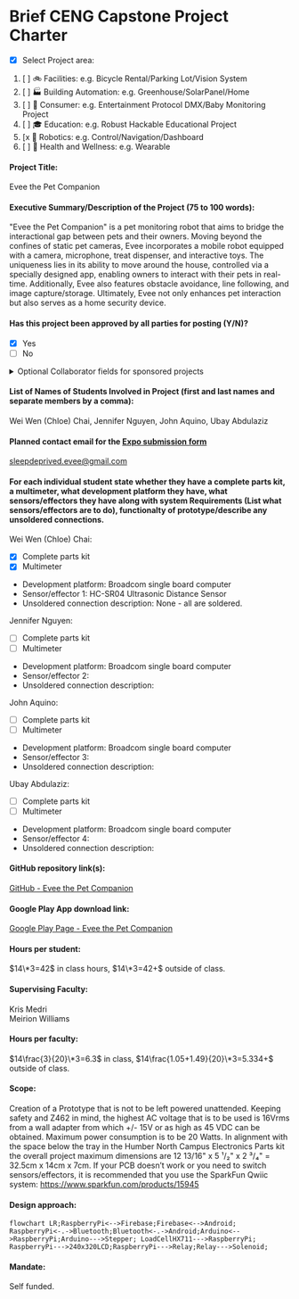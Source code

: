 # Brief CENG Capstone Project Charter
-  [x] Select Project area:
1. [ ] :bike: Facilities: e.g. Bicycle Rental/Parking Lot/Vision System
2. [ ] :factory: Building Automation: e.g. Greenhouse/SolarPanel/Home
3. [ ] :movie_camera: Consumer: e.g. Entertainment Protocol DMX/Baby Monitoring Project
4. [ ] :mortar_board: Education: e.g. Robust Hackable Educational Project
5. [x :robot: Robotics: e.g. Control/Navigation/Dashboard
6. [ ] :ski: Health and Wellness: e.g. Wearable
####  Project Title: 
Evee the Pet Companion

####  Executive Summary/Description of the Project (75 to 100 words): 
"Evee the Pet Companion" is a pet monitoring robot that aims to bridge the interactional gap between pets and their owners. Moving beyond the confines of static pet cameras, Evee incorporates a mobile robot equipped with a camera, microphone, treat dispenser, and interactive toys. The uniqueness lies in its ability to move around the house, controlled via a specially designed app, enabling owners to interact with their pets in real-time. Additionally, Evee also features obstacle avoidance, line following, and image capture/storage. Ultimately, Evee not only enhances pet interaction but also serves as a home security device.

####  Has this project been approved by all parties for posting (Y/N)?
-  [x] Yes
-  [ ] No
<details><summary>Optional Collaborator fields for sponsored projects</summary>

#### Sponsoring Industry and Personnel: 
#### Hours contributed: 
#### Number of full-time employees, year established, private or not-for-profit: 
#### Value of equipment or access to equipment provided: 
#### FAST contribution: 
</details>

####  List of Names of Students Involved in Project (first and last names and separate members by a comma):
Wei Wen (Chloe) Chai, Jennifer Nguyen, John Aquino, Ubay Abdulaziz

####  Planned contact email for the [Expo submission form](https://appliedtechnology.humber.ca/shows/past-shows/advanced-manufacturing-projects/advanced-manufacturing-student-submission-form.html)
sleepdeprived.evee@gmail.com

####  For each individual student state whether they have a complete parts kit, a multimeter, what development platform they have, what sensors/effectors they have along with system Requirements (List what sensors/effectors are to do), functionalty of prototype/describe any unsoldered connections.
Wei Wen (Chloe) Chai:
- [x] Complete parts kit
- [x] Multimeter
- Development platform: Broadcom single board computer
- Sensor/effector 1: HC-SR04 Ultrasonic Distance Sensor
- Unsoldered connection description: None - all are soldered.

Jennifer Nguyen:
- [ ] Complete parts kit
- [ ] Multimeter
- Development platform: Broadcom single board computer
- Sensor/effector 2:
- Unsoldered connection description:   

John Aquino:
- [ ] Complete parts kit
- [ ] Multimeter
- Development platform: Broadcom single board computer
- Sensor/effector 3:
- Unsoldered connection description:   

Ubay Abdulaziz:
- [ ] Complete parts kit
- [ ] Multimeter
- Development platform: Broadcom single board computer
- Sensor/effector 4:
- Unsoldered connection description:   

####  GitHub repository link(s):
[GitHub - Evee the Pet Companion](https://github.com/WeiWenChai7321/EveeThePetCompanion4.git)

####  Google Play App download link:
[Google Play Page - Evee the Pet Companion](https://play.google.com/store/apps/details?id=ca.sleepdeprived.eveethepetcompanion)

#### Hours per student:
$14\*3=42$ in class hours, $14\*3=42+$ outside of class.

#### Supervising Faculty: 
Kris Medri   
Meirion Williams

####  Hours per faculty: 
$14\frac{3}{20}\*3=6.3$ in class, $14\frac{1.05+1.49}{20}\*3=5.334+$ outside of class.

####  Scope:
Creation of a Prototype that is not to be left powered unattended. Keeping safety and Z462 in mind, the highest AC voltage that is to be used is 16Vrms from a wall adapter from which +/- 15V or as high as 45 VDC can be obtained. Maximum power consumption is to be 20 Watts. In alignment with the space below the tray in the Humber North Campus Electronics Parts kit the overall project maximum dimensions are 12 13/16" x 5 ¹/₂" x 2 ³/₄" = 32.5cm x 14cm x 7cm. If your PCB doesn’t work or you need to switch sensors/effectors, it is recommended that you use the SparkFun Qwiic system: https://www.sparkfun.com/products/15945

####  Design approach:
```mermaid
flowchart LR;RaspberryPi<-->Firebase;Firebase<-->Android;
RaspberryPi<-.->Bluetooth;Bluetooth<-.->Android;Arduino<-->RaspberryPi;Arduino--->Stepper; LoadCellHX711--->RaspberryPi; RaspberryPi--->240x320LCD;RaspberryPi--->Relay;Relay--->Solenoid;
```
####  Mandate: 
Self funded.
